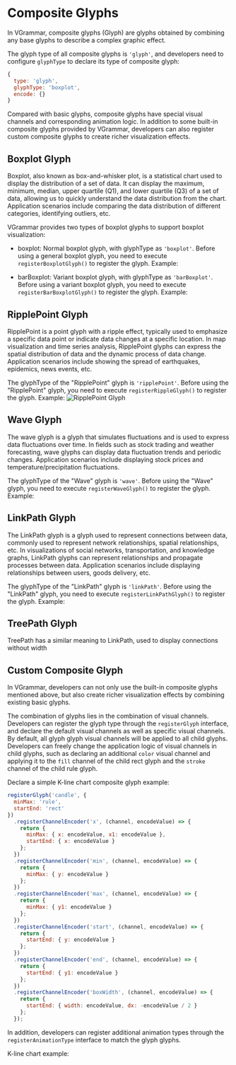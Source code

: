# Composite Glyphs

In VGrammar, composite glyphs (Glyph) are glyphs obtained by combining any base glyphs to describe a complex graphic effect.

The glyph type of all composite glyphs is `'glyph'`, and developers need to configure `glyphType` to declare its type of composite glyph:

```js
{
  type: 'glyph',
  glyphType: 'boxplot',
  encode: {}
}
```

Compared with basic glyphs, composite glyphs have special visual channels and corresponding animation logic. In addition to some built-in composite glyphs provided by VGrammar, developers can also register custom composite glyphs to create richer visualization effects.

## Boxplot Glyph

Boxplot, also known as box-and-whisker plot, is a statistical chart used to display the distribution of a set of data. It can display the maximum, minimum, median, upper quartile (Q1), and lower quartile (Q3) of a set of data, allowing us to quickly understand the data distribution from the chart. Application scenarios include comparing the data distribution of different categories, identifying outliers, etc.

VGrammar provides two types of boxplot glyphs to support boxplot visualization:

- boxplot: Normal boxplot glyph, with glyphType as `'boxplot'`. Before using a general boxplot glyph, you need to execute `registerBoxplotGlyph()` to register the glyph. Example:

<div class="examples-ref-container" id="examples-ref-boxplot" data-path="glyph-mark/boxplot">
</div>

- barBoxplot: Variant boxplot glyph, with glyphType as `'barBoxplot'`. Before using a variant boxplot glyph, you need to execute `registerBarBoxplotGlyph()` to register the glyph. Example:

<div class="examples-ref-container" id="examples-ref-bar-boxplot" data-path="glyph-mark/bar-boxplot">
</div>

## RipplePoint Glyph

RipplePoint is a point glyph with a ripple effect, typically used to emphasize a specific data point or indicate data changes at a specific location. In map visualization and time series analysis, RipplePoint glyphs can express the spatial distribution of data and the dynamic process of data change. Application scenarios include showing the spread of earthquakes, epidemics, news events, etc.

The glyphType of the "RipplePoint" glyph is `'ripplePoint'`. Before using the "RipplePoint" glyph, you need to execute `registerRippleGlyph()` to register the glyph. Example:
![RipplePoint Glyph](TODO)

<div class="examples-ref-container" id="examples-ref-ripple" data-path="glyph-mark/ripple">
</div>

## Wave Glyph

The wave glyph is a glyph that simulates fluctuations and is used to express data fluctuations over time. In fields such as stock trading and weather forecasting, wave glyphs can display data fluctuation trends and periodic changes. Application scenarios include displaying stock prices and temperature/precipitation fluctuations.

The glyphType of the "Wave" glyph is `'wave'`. Before using the "Wave" glyph, you need to execute `registerWaveGlyph()` to register the glyph. Example:

<div class="examples-ref-container" id="examples-ref-wave" data-path="glyph-mark/wave">
</div>

## LinkPath Glyph

The LinkPath glyph is a glyph used to represent connections between data, commonly used to represent network relationships, spatial relationships, etc. In visualizations of social networks, transportation, and knowledge graphs, LinkPath glyphs can represent relationships and propagate processes between data. Application scenarios include displaying relationships between users, goods delivery, etc.

The glyphType of the "LinkPath" glyph is `'linkPath'`. Before using the "LinkPath" glyph, you need to execute `registerLinkPathGlyph()` to register the glyph. Example:

<div class="examples-ref-container" id="examples-ref-link-path" data-path="glyph-mark/link-path">
</div>

## TreePath Glyph

TreePath has a similar meaning to LinkPath, used to display connections without width

<div class="examples-ref-container" id="examples-ref-tree-path" data-path="hierarchy/tree">
</div>

## Custom Composite Glyph

In VGrammar, developers can not only use the built-in composite glyphs mentioned above, but also create richer visualization effects by combining existing basic glyphs.

The combination of glyphs lies in the combination of visual channels. Developers can register the glyph type through the `registerGlyph` interface, and declare the default visual channels as well as specific visual channels. By default, all glyph glyph visual channels will be applied to all child glyphs. Developers can freely change the application logic of visual channels in child glyphs, such as declaring an additional `color` visual channel and applying it to the `fill` channel of the child rect glyph and the `stroke` channel of the child rule glyph.

Declare a simple K-line chart composite glyph example:

```js
registerGlyph('candle', {
  minMax: 'rule',
  startEnd: 'rect'
})
  .registerChannelEncoder('x', (channel, encodeValue) => {
    return {
      minMax: { x: encodeValue, x1: encodeValue },
      startEnd: { x: encodeValue }
    };
  })
  .registerChannelEncoder('min', (channel, encodeValue) => {
    return {
      minMax: { y: encodeValue }
    };
  })
  .registerChannelEncoder('max', (channel, encodeValue) => {
    return {
      minMax: { y1: encodeValue }
    };
  })
  .registerChannelEncoder('start', (channel, encodeValue) => {
    return {
      startEnd: { y: encodeValue }
    };
  })
  .registerChannelEncoder('end', (channel, encodeValue) => {
    return {
      startEnd: { y1: encodeValue }
    };
  })
  .registerChannelEncoder('boxWidth', (channel, encodeValue) => {
    return {
      startEnd: { width: encodeValue, dx: -encodeValue / 2 }
    };
  });
```

In addition, developers can register additional animation types through the `registerAnimationType` interface to match the glyph glyphs.

K-line chart example:

<div class="examples-ref-container" id="examples-ref-candle" data-path="glyph-mark/candle">
</div>
